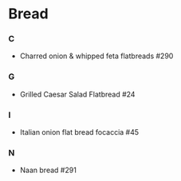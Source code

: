 # Bread

### C
- Charred onion & whipped feta flatbreads #290

### G
- Grilled Caesar Salad Flatbread #24

### I
- Italian onion flat bread focaccia #45

### N
- Naan bread #291
